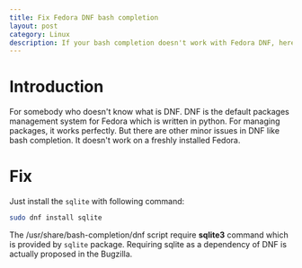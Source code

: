 ```yaml
---
title: Fix Fedora DNF bash completion
layout: post
category: Linux
description: If your bash completion doesn't work with Fedora DNF, here is why and how to fix it.
---
```

# Introduction

For somebody who doesn't know what is DNF. DNF is the default packages management system for Fedora which is written in python. For managing packages, it works perfectly. But there are other minor issues in DNF like bash completion. It doesn't work on a freshly installed Fedora.

# Fix

Just install the `sqlite` with following command:

```sh
sudo dnf install sqlite
```

The /usr/share/bash-completion/dnf script require **sqlite3** command which is provided by `sqlite` package. Requiring sqlite as a dependency of DNF is actually proposed in the Bugzilla.

<!--  LocalWords:  sqlite
 -->
